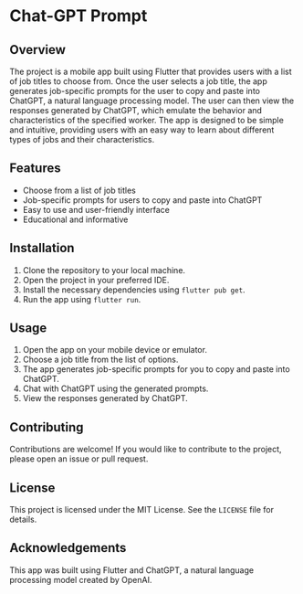 # Chat-GPT Prompt

## Overview

The project is a mobile app built using Flutter that provides users with a list of job titles to
choose from. Once the user selects a job title, the app generates job-specific prompts for the user
to copy and paste into ChatGPT, a natural language processing model. The user can then view the
responses generated by ChatGPT, which emulate the behavior and characteristics of the specified
worker. The app is designed to be simple and intuitive, providing users with an easy way to learn
about different types of jobs and their characteristics.

## Features

- Choose from a list of job titles
- Job-specific prompts for users to copy and paste into ChatGPT
- Easy to use and user-friendly interface
- Educational and informative

## Installation

1. Clone the repository to your local machine.
2. Open the project in your preferred IDE.
3. Install the necessary dependencies using `flutter pub get`.
4. Run the app using `flutter run`.

## Usage

1. Open the app on your mobile device or emulator.
2. Choose a job title from the list of options.
3. The app generates job-specific prompts for you to copy and paste into ChatGPT.
4. Chat with ChatGPT using the generated prompts.
5. View the responses generated by ChatGPT.

## Contributing

Contributions are welcome! If you would like to contribute to the project, please open an issue or
pull request.

## License

This project is licensed under the MIT License. See the `LICENSE` file for details.

## Acknowledgements

This app was built using Flutter and ChatGPT, a natural language processing model created by OpenAI.

